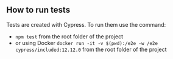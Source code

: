 ## How to run tests
Tests are created with Cypress. To run them use the command:
   - `npm test` from the root folder of the project
   - or using Docker `docker run -it -v $(pwd):/e2e -w /e2e cypress/included:12.12.0` from the root folder of the project
